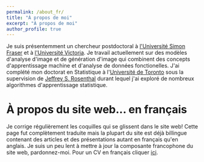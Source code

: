 ```yaml
---
permalink: /about_fr/
title: "À propos de moi"
excerpt: "À propos de moi"
author_profile: true
---
```



Je suis présentemment un chercheur postdoctoral à [l'Université Simon Fraser](https://www.sfu.ca/) et à [l'Université Victoria](https://www.uvic.ca/). Je travail actuellement sur des modèles d'analyse d'image et de génération d'image qui combinent des concepts d'apprentissage machine et d'analyse de données fonctionelles. J'ai complété mon doctorat en Statistique à l'[Université de Toronto](http://www.utstat.utoronto.ca) sous la supervision de [Jeffrey S. Rosenthal](http://probability.ca/jeff/) durant lequel j'ai exploré de nombreux algorithmes d'apprentissage statistique. 

À propos du site web... en français
=====

Je corrige régulièrement les coquilles qui se glissent dans le site web! Cette page fut complètement traduite mais la plupart du site est déjà billingue contenant des articles et des présentations autant en français qu'en anglais. Je suis un peu lent à mettre à jour la composante francophone du site web, pardonnez-moi. Pour un CV en français cliquer [ici](https://cedricbeaulac.github.io/files/CV_Francais_112022.pdf).


